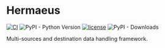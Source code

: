 # Hermaeus

[![CI](https://github.com/Leikt/hermaeus-core/workflows/CI/badge.svg?query=workflow%3ACI)](https://github.com/Leikt/hermaeus-core/actions?query=workflow%3ACI)
![PyPI - Python Version](https://img.shields.io/pypi/pyversions/hermaeus)
[![license](https://img.shields.io/github/license/Leikt/hermaeus-core.svg)](https://github.com/Leikt/hermaeus-core/blob/main/LICENSE)
![PyPI - Downloads](https://img.shields.io/pypi/dm/hermaeus)

Multi-sources and destination data handling framework.